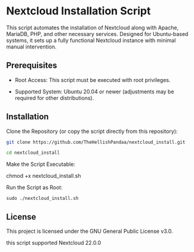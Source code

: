 <h1><strong>Nextcloud Installation Script</strong></h1>

This script automates the installation of Nextcloud along with Apache, MariaDB, PHP, and other necessary services. Designed for Ubuntu-based systems, it sets up a fully functional Nextcloud instance with minimal manual intervention.

## Prerequisites

-  Root Access: This script must be executed with root privileges.

- Supported System: Ubuntu 20.04 or newer (adjustments may be required for other distributions).

## Installation

Clone the Repository (or copy the script directly from this repository):

```bash
git clone https://github.com/TheHellishPandaa/nextcloud_install.git
```
```bash
cd nextcloud_install
```
Make the Script Executable:

chmod +x nextcloud_install.sh

Run the Script as Root:

    sudo ./nextcloud_install.sh


## License

This project is licensed under the GNU General Public License v3.0. 

this script supported Nextcloud 22.0.0 
